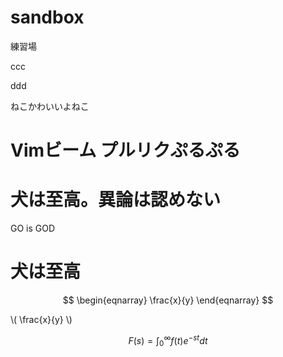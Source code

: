 sandbox
=======

練習場


ccc

ddd


ねこかわいいよねこ

Vimビーム
プルリクぷるぷる
=======
犬は至高。異論は認めない
=======

GO is GOD

犬は至高
=======

$$
\begin{eqnarray}
\frac{x}{y}
\end{eqnarray}
$$

\\( \frac{x}{y} \\)

``` math
F(s)=\int_{0}^{\infty}f(t)e^{-st}dt
```
